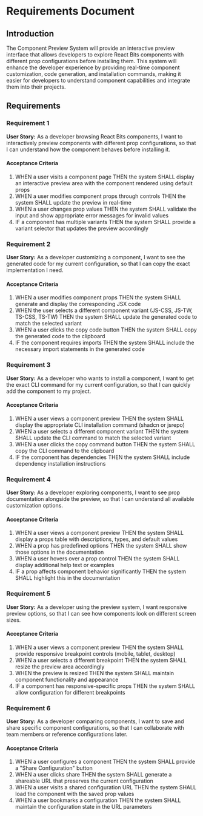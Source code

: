 # Requirements Document

## Introduction

The Component Preview System will provide an interactive preview interface that allows developers to explore React Bits components with different prop configurations before installing them. This system will enhance the developer experience by providing real-time component customization, code generation, and installation commands, making it easier for developers to understand component capabilities and integrate them into their projects.

## Requirements

### Requirement 1

**User Story:** As a developer browsing React Bits components, I want to interactively preview components with different prop configurations, so that I can understand how the component behaves before installing it.

#### Acceptance Criteria

1. WHEN a user visits a component page THEN the system SHALL display an interactive preview area with the component rendered using default props
2. WHEN a user modifies component props through controls THEN the system SHALL update the preview in real-time
3. WHEN a user changes prop values THEN the system SHALL validate the input and show appropriate error messages for invalid values
4. IF a component has multiple variants THEN the system SHALL provide a variant selector that updates the preview accordingly

### Requirement 2

**User Story:** As a developer customizing a component, I want to see the generated code for my current configuration, so that I can copy the exact implementation I need.

#### Acceptance Criteria

1. WHEN a user modifies component props THEN the system SHALL generate and display the corresponding JSX code
2. WHEN the user selects a different component variant (JS-CSS, JS-TW, TS-CSS, TS-TW) THEN the system SHALL update the generated code to match the selected variant
3. WHEN a user clicks the copy code button THEN the system SHALL copy the generated code to the clipboard
4. IF the component requires imports THEN the system SHALL include the necessary import statements in the generated code

### Requirement 3

**User Story:** As a developer who wants to install a component, I want to get the exact CLI command for my current configuration, so that I can quickly add the component to my project.

#### Acceptance Criteria

1. WHEN a user views a component preview THEN the system SHALL display the appropriate CLI installation command (shadcn or jsrepo)
2. WHEN a user selects a different component variant THEN the system SHALL update the CLI command to match the selected variant
3. WHEN a user clicks the copy command button THEN the system SHALL copy the CLI command to the clipboard
4. IF the component has dependencies THEN the system SHALL include dependency installation instructions

### Requirement 4

**User Story:** As a developer exploring components, I want to see prop documentation alongside the preview, so that I can understand all available customization options.

#### Acceptance Criteria

1. WHEN a user views a component preview THEN the system SHALL display a props table with descriptions, types, and default values
2. WHEN a prop has predefined options THEN the system SHALL show those options in the documentation
3. WHEN a user hovers over a prop control THEN the system SHALL display additional help text or examples
4. IF a prop affects component behavior significantly THEN the system SHALL highlight this in the documentation

### Requirement 5

**User Story:** As a developer using the preview system, I want responsive preview options, so that I can see how components look on different screen sizes.

#### Acceptance Criteria

1. WHEN a user views a component preview THEN the system SHALL provide responsive breakpoint controls (mobile, tablet, desktop)
2. WHEN a user selects a different breakpoint THEN the system SHALL resize the preview area accordingly
3. WHEN the preview is resized THEN the system SHALL maintain component functionality and appearance
4. IF a component has responsive-specific props THEN the system SHALL allow configuration for different breakpoints

### Requirement 6

**User Story:** As a developer comparing components, I want to save and share specific component configurations, so that I can collaborate with team members or reference configurations later.

#### Acceptance Criteria

1. WHEN a user configures a component THEN the system SHALL provide a "Share Configuration" button
2. WHEN a user clicks share THEN the system SHALL generate a shareable URL that preserves the current configuration
3. WHEN a user visits a shared configuration URL THEN the system SHALL load the component with the saved prop values
4. WHEN a user bookmarks a configuration THEN the system SHALL maintain the configuration state in the URL parameters